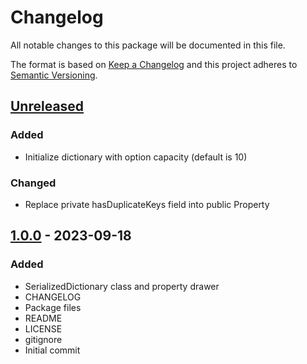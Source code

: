 # Changelog
All notable changes to this package will be documented in this file.

The format is based on [Keep a Changelog](http://keepachangelog.com/en/1.0.0/)
and this project adheres to [Semantic Versioning](http://semver.org/spec/v2.0.0.html).

## [Unreleased]
### Added
- Initialize dictionary with option capacity (default is 10)

### Changed
- Replace private hasDuplicateKeys field into public Property

## [1.0.0] - 2023-09-18
### Added
- SerializedDictionary class and property drawer
- CHANGELOG
- Package files
- README
- LICENSE
- gitignore
- Initial commit

[Unreleased]: https://github.com/HyagoOliveira/SerializedDictionary/compare/1.0.0...main
[1.0.0]: https://github.com/HyagoOliveira/SerializedDictionary/tree/1.0.0/